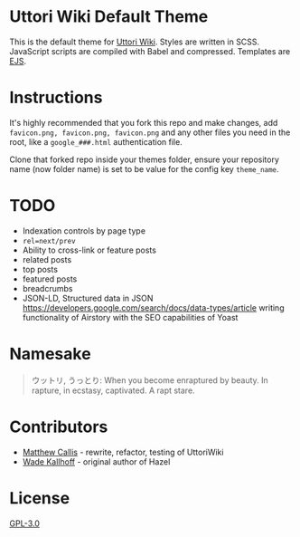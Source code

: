 # Uttori Wiki Default Theme

This is the default theme for [Uttori Wiki](https://github.com/uttori/uttori-wiki). Styles are written in SCSS. JavaScript scripts are compiled with Babel and compressed. Templates are [EJS](https://ejs.co/).

# Instructions

It's highly recommended that you fork this repo and make changes, add `favicon.png, favicon.png, favicon.png` and any other files you need in the root, like a `google_###.html` authentication file.

Clone that forked repo inside your themes folder, ensure your repository name (now folder name) is set to be value for the config key `theme_name`.

# TODO
 - Indexation controls by page type
 - `rel=next/prev`
 - Ability to cross-link or feature posts
  - related posts
  - top posts
  - featured posts
 - breadcrumbs
 - JSON-LD, Structured data in JSON https://developers.google.com/search/docs/data-types/article
writing functionality of Airstory with the SEO capabilities of Yoast

# Namesake

> ウットリ, うっとり: When you become enraptured by beauty. In rapture, in ecstasy, captivated. A rapt stare.

# Contributors

 - [Matthew Callis](https://github.com/MatthewCallis) - rewrite, refactor, testing of UttoriWiki
 - [Wade Kallhoff](https://github.com/wkallhof) - original author of Hazel

# License
  [GPL-3.0](LICENSE)
